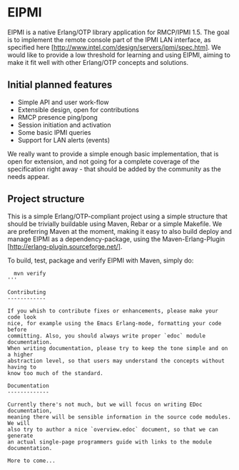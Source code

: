 EIPMI
=====

EIPMI is a native Erlang/OTP library application for RMCP/IPMI 1.5. The goal is
to implement the remote console part of the IPMI LAN interface, as specified
here [http://www.intel.com/design/servers/ipmi/spec.htm]. We would like to
provide a low threshold for learning and using EIPMI, aiming to make it fit well
with other Erlang/OTP concepts and solutions.

Initial planned features
------------------------

* Simple API and user work-flow
* Extensible design, open for contributions
* RMCP presence ping/pong
* Session initiation and activation
* Some basic IPMI queries
* Support for LAN alerts (events)

We really want to provide a simple enough basic implementation, that is open
for extension, and not going for a complete coverage of the specification right
away - that should be added by the community as the needs appear.

Project structure
-----------------

This is a simple Erlang/OTP-compliant project using a simple structure that
should be trivially buildable using Maven, Rebar or a simple Makefile. We
are preferring Maven at the moment, making it easy to also build deploy and
manage EIPMI as a dependency-package, using the Maven-Erlang-Plugin
[http://erlang-plugin.sourceforge.net/].

To build, test, package and verify EIPMI with Maven, simply do:
```
  mvn verify
'''

Contributing
------------

If you whish to contribute fixes or enhancements, please make your code look
nice, for example using the Emacs Erlang-mode, formatting your code before
committing. Also, you should always write proper `edoc` module documentation.
When writing documentation, please try to keep the tone simple and on a higher
abstraction level, so that users may understand the concepts without having to
know too much of the standard.

Documentation
-------------

Currently there's not much, but we will focus on writing EDoc documentation,
meaning there will be sensible information in the source code modules. We will
also try to author a nice `overview.edoc` document, so that we can generate
an actual single-page programmers guide with links to the module documentation.

More to come...
